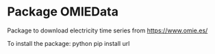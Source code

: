 # Package OMIEData
Package to download electricity time series from https://www.omie.es/

To install the package:
python pip install url